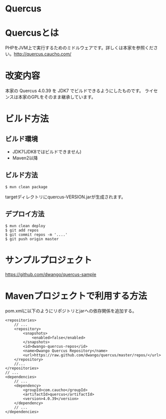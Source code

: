 Quercus
=======

# Quercusとは

PHPをJVM上で実行するためのミドルウェアです。詳しくは本家を参照ください。http://quercus.caucho.com/

# 改変内容
本家の Quercus 4.0.39 を JDK7 でビルドできるようにしたものです。
ライセンスは本家のGPLをそのまま継承しています。

# ビルド方法
## ビルド環境
- JDK7(JDK8ではビルドできません)
- Maven2以降

## ビルド方法

    $ mvn clean package

targetディレクトリにquercus-VERSION.jarが生成されます。

## デプロイ方法

    $ mvn clean deploy
    $ git add repos
    $ git commit repos -m '....'
    $ git push origin master

# サンプルプロジェクト

https://github.com/dwango/quercus-sample

# Mavenプロジェクトで利用する方法
pom.xmlに以下のようにリポジトリとjarへの依存関係を追加する。

    <repositories>
        // ...
        <repository>
            <snapshots>
                <enabled>false</enabled>
            </snapshots>
            <id>dwango-quercus-repos</id>
            <name>Dwango Quercus Repository</name>
            <url>https://raw.github.com/dwango/quercus/master/repos/</url>
        </repository>
        //...
    </repositories>
    // ...
    <dependencies>
        // ...
        <dependency>
            <groupId>com.caucho</groupId>
            <artifactId>quercus</artifactId>
            <version>4.0.39</version>
        </dependency>
        // ...
    </dependencies>
